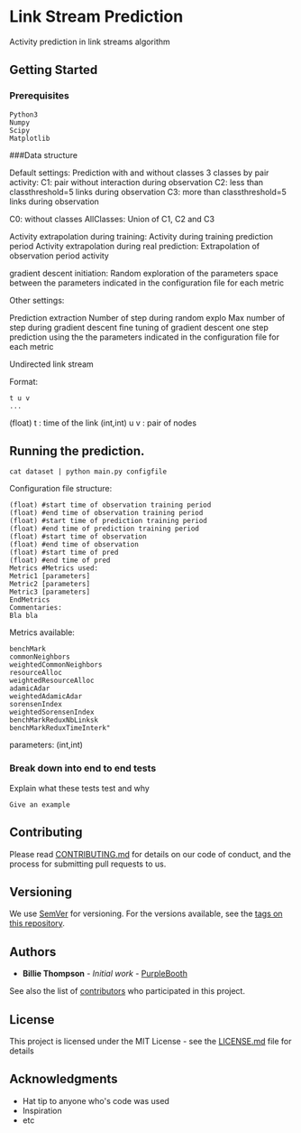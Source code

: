 # Link Stream Prediction  

Activity prediction in link streams algorithm

## Getting Started

### Prerequisites

```
Python3
Numpy
Scipy
Matplotlib
```

###Data structure

Default settings:
Prediction with and without classes
3 classes by pair activity:
  C1: pair without interaction during observation
  C2: less than classthreshold=5 links during observation
  C3: more than classthreshold=5 links during observation

C0: without classes
AllClasses: Union of C1, C2 and C3

Activity extrapolation during training: Activity during training prediction period
Activity extrapolation during real prediction: Extrapolation of observation period activity

gradient descent initiation: Random exploration of the parameters space between the parameters indicated in the configuration file for each metric

Other settings:

  Prediction extraction
  Number of step during random explo
  Max number of step during gradient descent
  fine tuning of gradient descent
  one step prediction using the the parameters indicated in the configuration file for each metric

Undirected link stream

Format:

```
t u v
...
```

(float) t : time of the link
(int,int) u v : pair of nodes

## Running the prediction.

```
cat dataset | python main.py configfile
```


Configuration file structure:
```
(float) #start time of observation training period
(float) #end time of observation training period
(float) #start time of prediction training period
(float) #end time of prediction training period
(float) #start time of observation
(float) #end time of observation
(float) #start time of pred
(float) #end time of pred
Metrics #Metrics used:
Metric1 [parameters]
Metric2 [parameters]
Metric3 [parameters]
EndMetrics
Commentaries:
Bla bla
```

Metrics available:

```
benchMark
commonNeighbors
weightedCommonNeighbors
resourceAlloc
weightedResourceAlloc
adamicAdar
weightedAdamicAdar
sorensenIndex
weightedSorensenIndex
benchMarkReduxNbLinksk
benchMarkReduxTimeInterk"
```
parameters: (int,int)

### Break down into end to end tests

Explain what these tests test and why

```
Give an example
```



## Contributing

Please read [CONTRIBUTING.md](https://gist.github.com/PurpleBooth/b24679402957c63ec426) for details on our code of conduct, and the process for submitting pull requests to us.

## Versioning

We use [SemVer](http://semver.org/) for versioning. For the versions available, see the [tags on this repository](https://github.com/your/project/tags).

## Authors

* **Billie Thompson** - *Initial work* - [PurpleBooth](https://github.com/PurpleBooth)

See also the list of [contributors](https://github.com/your/project/contributors) who participated in this project.

## License

This project is licensed under the MIT License - see the [LICENSE.md](LICENSE.md) file for details

## Acknowledgments

* Hat tip to anyone who's code was used
* Inspiration
* etc
